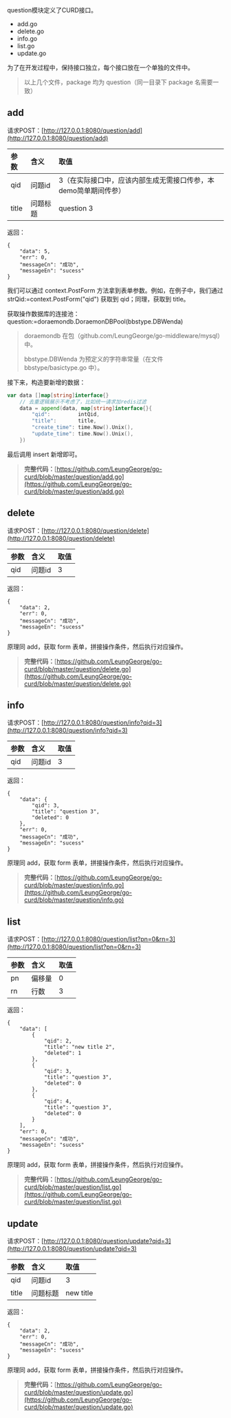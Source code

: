 question模块定义了CURD接口。

* add.go    
* delete.go
* info.go   
* list.go   
* update.go

为了在开发过程中，保持接口独立，每个接口放在一个单独的文件中。

> 以上几个文件，package 均为 question（同一目录下 package 名需要一致）

## add

请求POST：[http://127.0.0.1:8080/question/add](http://127.0.0.1:8080/question/add)

| 参数 | 含义 | 取值 |
| :--- | :--- | :--- |
| qid | 问题id | 3（在实际接口中，应该内部生成无需接口传参，本demo简单期间传参） |
| title | 问题标题 | question 3 |

返回：

```
{
    "data": 5,
    "err": 0,
    "messageCn": "成功",
    "messageEn": "sucess"
}
```

我们可以通过 context.PostForm 方法拿到表单参数。例如，在例子中，我们通过 strQid:=context.PostForm\("qid"\) 获取到 qid；同理，获取到 title。

获取操作数据库的连接池：question:=doraemondb.DoraemonDBPool\(bbstype.DBWenda\)

> doraemondb 在包（github.com/LeungGeorge/go-middleware/mysql）中。
>
> bbstype.DBWenda 为预定义的字符串常量（在文件 bbstype/basictype.go 中）。

接下来，构造要新增的数据：

```go
var data []map[string]interface{}
    // 去重逻辑展示不考虑了，比如统一请求加redis过滤
    data = append(data, map[string]interface{}{
        "qid":         intQid,
        "title":       title,
        "create_time": time.Now().Unix(),
        "update_time": time.Now().Unix(),
    })
```

最后调用 insert 新增即可。

> **完整代码：**[https://github.com/LeungGeorge/go-curd/blob/master/question/add.go](https://github.com/LeungGeorge/go-curd/blob/master/question/add.go)

## delete

请求POST：[http://127.0.0.1:8080/question/delete](http://127.0.0.1:8080/question/delete)

| 参数 | 含义 | 取值 |
| :--- | :--- | :--- |
| qid | 问题id | 3 |

返回：

```
{
    "data": 2,
    "err": 0,
    "messageCn": "成功",
    "messageEn": "sucess"
}
```

原理同 add，获取 form 表单，拼接操作条件，然后执行对应操作。

> **完整代码：**[https://github.com/LeungGeorge/go-curd/blob/master/question/delete.go](https://github.com/LeungGeorge/go-curd/blob/master/question/delete.go)

## info

请求POST：[http://127.0.0.1:8080/question/info?qid=3](http://127.0.0.1:8080/question/info?qid=3)

| 参数 | 含义 | 取值 |
| :--- | :--- | :--- |
| qid | 问题id | 3 |

返回：

```
{
    "data": {
        "qid": 3,
        "title": "question 3",
        "deleted": 0
    },
    "err": 0,
    "messageCn": "成功",
    "messageEn": "sucess"
}
```

原理同 add，获取 form 表单，拼接操作条件，然后执行对应操作。

> **完整代码：**[https://github.com/LeungGeorge/go-curd/blob/master/question/info.go](https://github.com/LeungGeorge/go-curd/blob/master/question/info.go)

## list

请求POST：[http://127.0.0.1:8080/question/list?pn=0&rn=3](http://127.0.0.1:8080/question/list?pn=0&rn=3)

| 参数 | 含义 | 取值 |
| :--- | :--- | :--- |
| pn | 偏移量 | 0 |
| rn | 行数 | 3 |

返回：

```
{
    "data": [
        {
            "qid": 2,
            "title": "new title 2",
            "deleted": 1
        },
        {
            "qid": 3,
            "title": "question 3",
            "deleted": 0
        },
        {
            "qid": 4,
            "title": "question 3",
            "deleted": 0
        }
    ],
    "err": 0,
    "messageCn": "成功",
    "messageEn": "sucess"
}
```

原理同 add，获取 form 表单，拼接操作条件，然后执行对应操作。

> **完整代码：**[https://github.com/LeungGeorge/go-curd/blob/master/question/list.go](https://github.com/LeungGeorge/go-curd/blob/master/question/list.go)

## update

请求POST：[http://127.0.0.1:8080/question/update?qid=3](http://127.0.0.1:8080/question/update?qid=3)

| 参数 | 含义 | 取值 |
| :--- | :--- | :--- |
| qid | 问题id | 3 |
| title | 问题标题 | new title |

返回：

```
{
    "data": 2,
    "err": 0,
    "messageCn": "成功",
    "messageEn": "sucess"
}
```

原理同 add，获取 form 表单，拼接操作条件，然后执行对应操作。

> **完整代码：**[https://github.com/LeungGeorge/go-curd/blob/master/question/update.go](https://github.com/LeungGeorge/go-curd/blob/master/question/update.go)



